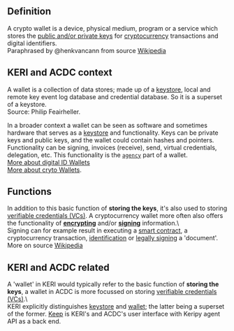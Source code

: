 ## Definition
A crypto wallet is a device, physical medium, program or a service which stores the [public and/or private keys](https://en.wikipedia.org/wiki/Public-key_cryptography) for [cryptocurrency](https://en.wikipedia.org/wiki/Cryptocurrency) transactions and digital identifiers.  
Paraphrased by @henkvancann from source [Wikipedia](https://en.wikipedia.org/wiki/Cryptocurrency_wallet)

## KERI and ACDC context
A wallet is a collection of data stores; made up of a [keystore](keystore), local and remote key event log database and credential database. So it is a superset of a keystore.  
Source: Philip Feairheller.

In a broader context a wallet can be seen as software and sometimes hardware that serves as a [keystore](keystore) and functionality. Keys can be private keys and public keys, and the wallet could contain hashes and pointers. Functionality can be signing, invoices (receive), send, virtual credentials, delegation, etc. This functionality is the [`agency`](agency) part of a wallet.  
[More about digital ID Wallets](https://www.thalesgroup.com/en/markets/digital-identity-and-security/government/identity/digital-identity-services/digital-id-wallet)  
[More about cryto Wallets](https://cryptocurrencyfacts.com/what-is-a-cryptocurrency-wallet/).

## Functions
In addition to this basic function of **storing the keys**, it's also used to storing [verifiable credentials (VCs)](verifiable-credential). A cryptocurrency wallet more often also offers the functionality of **[encrypting](https://en.wikipedia.org/wiki/Encrypting)** and/or **[signing](https://en.wikipedia.org/wiki/Digital_signature)** information.\  
Signing can for example result in executing a [smart contract](https://en.wikipedia.org/wiki/Smart_contract), a cryptocurrency transaction, [identification](https://en.wikipedia.org/wiki/Digital_signature#Authentication) or [legally signing](https://en.wikipedia.org/wiki/Electronic_signature) a 'document'.  
More on source [Wikipedia](https://en.wikipedia.org/wiki/Cryptocurrency_wallet)

## KERI and ACDC related
A 'wallet' in KERI would typically refer to the basic function of **storing the keys**, a wallet in ACDC is more focussed on storing [verifiable credentials (VCs)](verifiable-credential).\  
KERI explicitly distinguishes [keystore](keystore) and [wallet](wallet); the latter being a superset of the former. [Keep](keep) is KERI's and ACDC's user interface with Keripy agent API as a back end.

